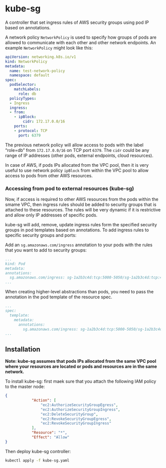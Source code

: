 # kube-sg
A controller that set ingress rules of AWS security groups using pod IP based on annotations.

A network policy `NetworkPolicy` is used to specify how groups of pods are allowed to communicate with each other and other network endpoints. An example `NetworkPolicy` might look like this:
```yaml
apiVersion: networking.k8s.io/v1
kind: NetworkPolicy
metadata:
  name: test-network-policy
  namespace: default
spec:
  podSelector:
    matchLabels:
      role: db
  policyTypes:
  - Ingress
  ingress:
  - from:
    - ipBlock:
        cidr: 172.17.0.0/16
    ports:
    - protocol: TCP
      port: 6379
```

The previous network policy will allow access to pods with the label “role=db” from `172.17.0.0/16` on TCP port `6379`. The `cidr` could be any range of IP addresses (other pods, external endpoints, cloud resources).

In case of AWS, if pods IPs allocated from the VPC pool, then it is very useful to use network policy `ipBlock` from within the VPC pool to allow access to pods from other AWS resources.

### Accessing from pod to external resources (kube-sg)

Now, if access is required to other AWS resources from the pods within the smame VPC, then ingress rules should be added to security groups that is attached to these resources. The rules will be very dynamic if it is restrictive and allow only IP addresses of specific pods.

kube-sg will add, remove, update ingress rules form the specified security groups in pod templates based on annotations. To add ingress rules to specific security groups and ports:

Add an `sg.amazonaws.com/ingress` annotation to your pods with the rules that you want to add to security groups:
```yaml
...
kind: Pod
metadata:
annotations:
  sg.amazonaws.com/ingress: sg-1a2b3c4d:tcp:5000-5050/sg-1a2b3c4d:tcp:443/sg-1a2b3c4d:udp:7000-7005
...
```

When creating higher-level abstractions than pods, you need to pass the annotation in the pod template of the
resource spec.

```yaml
...
spec:
  template:
    metadata:
      annotations:
        sg.amazonaws.com/ingress: sg-1a2b3c4d:tcp:5000-5050/sg-1a2b3c4d:tcp:443/sg-1a2b3c4d:udp:7000-7005
...
```

## Installation

**Note: kube-sg assumes that pods IPs allocated from the same VPC pool where your resources are located or pods and resources are in the same network.**

To install kube-sg: first maek sure that you attach the following IAM policy to the master node:
```json
{
            "Action": [
                "ec2:AuthorizeSecurityGroupEgress",
                "ec2:AuthorizeSecurityGroupIngress",
                "ec2:DeleteSecurityGroup",
                "ec2:RevokeSecurityGroupEgress",
                "ec2:RevokeSecurityGroupIngress"
            ],
            "Resource": "*",
            "Effect": "Allow"
}
```

Then deploy kube-sg controller:
```bash
kubectl apply -f kube-sg.yaml
```
